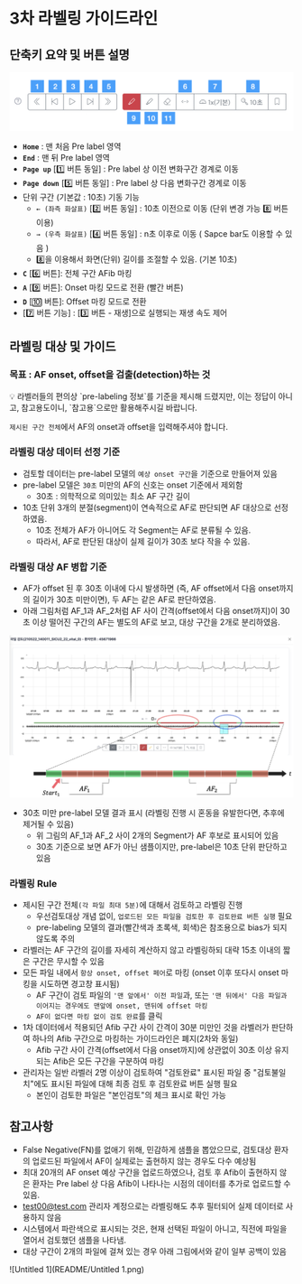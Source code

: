 # 3차 라벨링 가이드라인

## **단축키 요약 및 버튼 설명**

![Untitled](README/Untitled.png)

- **`Home`** : 맨 처음 Pre label 영역
- **`End`** : 맨 뒤 Pre label 영역
- **`Page up`** [1️⃣ 버튼 동일] : Pre label 상 이전 변화구간 경계로 이동
- **`Page down`** [5️⃣ 버튼 동일] : Pre label 상 다음 변화구간 경계로 이동
- 단위 구간 (기본값 : 10초) 기동 기능
    - `← (좌측 화살표)` [2️⃣ 버튼 동일]
          : 10초 이전으로 이동 (단위 변경 가능 8️⃣ 버튼 이용)
    - `→ (우측 화살표)` [4️⃣ 버튼 동일] 
           : n초 이후로 이동 ( Sapce bar도 이용할 수 있음 )
    - 8️⃣을 이용해서 화면(단위) 길이를 조절할 수 있음. (기본 10초)
- **`C`** [6️⃣ 버튼]: 전체 구간 AFib 마킹
- **`A`** [9️⃣ 버튼]: Onset 마킹 모드로 전환 (빨간 버튼)
- **`D`** [🔟 버튼]: Offset 마킹 모드로 전환
- [7️⃣ 버튼 기능] : [3️⃣ 버튼 - 재생]으로 실행되는 재생 속도 제어

## **라벨링 대상 및 가이드**

### 목표 : AF onset, offset을 검출(detection)하는 것

<aside>
💡 라벨러들의 편의상 `pre-labeling 정보`를 기준을 제시해 드렸지만,  
이는 정답이 아니고, 참고용도이니, `참고용`으로만 활용해주시길 바랍니다.

`제시된 구간 전체`에서 AF의 onset과 offset을 입력해주셔야 합니다.

</aside>

### 라벨링 대상 데이터 선정 기준

- 검토할 데이터는 pre-label 모델의 `예상 onset 구간`을 기준으로 만들어져 있음
- pre-label 모델은 `30초` 미만의 AF의 신호는 onset 기준에서 제외함
    - 30초 : 의학적으로 의미있는 최소 AF 구간 길이
- 10초 단위 3개의 분절(segment)이 연속적으로 AF로 판단되면 AF 대상으로 선정하였음.
    - 10초 전체가 AF가 아니어도 각 Segment는 AF로 분류될 수 있음.
    - 따라서, AF로 판단된 대상이 실제 길이가 30초 보다 작을 수 있음.

### 라벨링 대상 AF 병합 기준

- AF가 offset 된 후 30초 이내에 다시 발생하면 (즉, AF offset에서 다음 onset까지의 길이가 30초 미만이면), 두 AF는 같은 AF로 판단하였음.
- 아래 그림처럼 AF_1과 AF_2처럼 AF 사이 간격(offset에서 다음 onset까지)이
30초 이상 떨어진 구간의 AF는 별도의 AF로 보고, 대상 구간을 2개로 분리하였음.

![image.png](README/image.png)

- 30초 미만 pre-label 모델 결과 표시 (라벨링 진행 시 혼동을 유발한다면, 추후에 제거될 수 있음)
    - 위 그림의 AF_1과 AF_2 사이 2개의 Segment가 AF 후보로 표시되어 있음
    - 30초 기준으로 보면 AF가 아닌 샘플이지만, pre-label은 10초 단위 판단하고 있음

### 라벨링 Rule

- 제시된 구간 전체`(각 파일 최대 5분)`에 대해서 검토하고 라벨링 진행
    - 우선검토대상 개념 없이, `업로드된 모든 파일을 검토한 후 검토완료 버튼 실행` 필요
    - pre-labeling 모델의 결과(빨간색과 초록색, 회색)은 참조용으로 bias가 되지 않도록 주의
- 라벨러는 AF 구간의 길이를 자세히 계산하지 않고 라벨링하되 대략 15초 이내의 짧은 구간은 무시할 수 있음
- 모든 파일 내에서 `항상 onset, offset 페어`로 마킹 (onset 이후 또다시 onset 마킹을 시도하면 경고창 표시됨)
    - AF 구간이 검토 파일의 `'맨 앞에서' 이전 파일`과, 또는 `'맨 뒤에서' 다음 파일과 이어지는 경우에도 맨앞에 onset, 맨뒤에 offset 마킹`
    - `AF이 없다면 마킹 없이 검토 완료`를 클릭
- 1차 데이터에서 적용되던 Afib 구간 사이 간격이 30분 미만인 것을 라벨러가 판단하여 하나의 Afib 구간으로 마킹하는 가이드라인은 폐지(2차와 동일)
    - Afib 구간 사이 간격(offset에서 다음 onset까지)에 상관없이 30초 이상 유지되는 Afib은 모든 구간을 구분하여 마킹
- 관리자는 일반 라벨러 2명 이상이 검토하여 "검토완료" 표시된 파일 중 "검토불일치"에도 표시된 파일에 대해 최종 검토 후 검토완료 버튼 실행 필요
    - 본인이 검토한 파일은 "본인검토"의 체크 표시로 확인 가능

## **참고사항**

- False Negative(FN)를 없애기 위해, 민감하게 샘플을 뽑았으므로, 검토대상 환자의 업로드된 파일에서 AF이 실제로는 출현하지 않는 경우도 다수 예상됨
- 최대 20개의 AF onset  예상 구간을 업로드하였으나, 검토 후 Afib이 출현하지 않은 환자는 Pre label 상 다음 Afib이 나타나는 시점의 데이터를 추가로 업로드할 수 있음.
- [test00@test.com](mailto:test00@test.com) 관리자 계정으로는 라벨링해도 추후 필터되어 실제 데이터로 사용하지 않음
- 시스템에서 파란색으로 표시되는 것은, 현재 선택된 파일이 아니고, 직전에 파일을 열어서 검토했던 샘플을 나타냄.
- 대상 구간이 2개의 파일에 걸쳐 있는 경우 아래 그림에서와 같이 일부 공백이 있음

![Untitled 1](README/Untitled 1.png)
